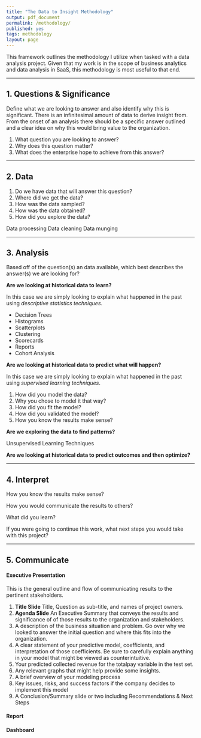 ```yaml
---
title: "The Data to Insight Methodology"
output: pdf_document
permalink: /methodology/
published: yes
tags: methodology
layout: page
---
```

This framework outlines the methodology I utilize when tasked with a data analysis project. Given that my work is in the scope of business analytics and data analysis in SaaS, this methodology is most useful to that end.



---

## 1. Questions & Significance

Define what we are looking to answer and also identify why this is significant. There is an infinitesimal amount of data to derive insight from. From the onset of an analysis there should be a specific answer outlined and a clear idea on why this would bring value to the organization.

1. What question you are looking to answer?
2. Why does this question matter?
3. What does the enterprise hope to achieve from this answer?

---


## 2. Data


1. Do we have data that will answer this question?
2. Where did we get the data?
3. How was the data sampled?
4. How was the data obtained?
5. How did you explore the data?

Data processing
Data cleaning
Data munging


---


## 3. Analysis

Based off of the question(s) an data available, which best describes the answer(s) we are looking for?


**Are we looking at historical data to learn?**

In this case we are simply looking to explain what happened in the past using *descriptive statistics techniques*.

* Decision Trees
* Histograms
* Scatterplots
* Clustering
* Scorecards
* Reports
* Cohort Analysis


**Are we looking at historical data to predict what will happen?**

In this case we are simply looking to explain what happened in the past using *supervised learning techniques*.

1. How did you model the data?
2. Why you chose to model it that way?
3. How did you fit the model?
4. How did you validated the model?
5. How you know the results make sense?



**Are we exploring the data to find patterns?**

Unsupervised Learning Techniques


**Are we looking at historical data to predict outcomes and then optimize?**



---

## 4. Interpret

How you know the results make sense?

How you would communicate the results to others?

What did you learn?

If you were going to continue this work, what next steps you would take with this project?

---

## 5. Communicate

#### Executive Presentation

This is the general outline and flow of communicating results to the pertinent stakeholders.  

1. **Title Slide** Title, Question as sub-title, and names of project owners.
2. **Agenda Slide** An Executive Summary that conveys the results and significance of of those results to the organization and stakeholders.
2. A description of the business situation and problem. Go over why we looked to answer the initial question and where this fits into the organization.
3. A clear statement of your predictive model, coefficients, and interpretation of those coefficients. Be sure to carefully explain anything in your model that might be viewed as counterintuitive.
4. Your predicted collected revenue for the totalpay variable in the test set.
5. Any relevant graphs that might help provide some insights.
6. A brief overview of your modeling process
7. Key issues, risks, and success factors if the company decides to implement this model
8. A Conclusion/Summary slide or two including Recommendations & Next Steps


#### Report


#### Dashboard
